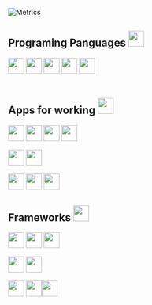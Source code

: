![Metrics](https://metrics.lecoq.io/Null-B?template=classic&base.metadata=0&isocalendar=1&languages=1&people=1&followup=1&notable=1&lines=1&isocalendar.duration=half-year&languages.limit=8&languages.sections=most-used&languages.colors=github&languages.threshold=0%25&languages.indepth=false&languages.recent.load=300&languages.recent.days=14&people.limit=24&people.size=28&people.types=followers%2C%20following&people.identicons=false&people.shuffle=false&followup.sections=repositories&notable.repositories=false&config.timezone=Europe%2FSkopje)

<h2> Programing Panguages <img src = "https://media2.giphy.com/media/QssGEmpkyEOhBCb7e1/giphy.gif?cid=ecf05e47a0n3gi1bfqntqmob8g9aid1oyj2wr3ds3mg700bl&rid=giphy.gif" width = 32px> </h2>
<a><img width ='32px' src ='https://raw.githubusercontent.com/rahulbanerjee26/githubAboutMeGenerator/main/icons/python.svg'></a>
<a><img width ='32px' src ='https://raw.githubusercontent.com/rahulbanerjee26/githubAboutMeGenerator/main/icons/html.svg'></a>
<a><img width ='32px' src ='https://raw.githubusercontent.com/rahulbanerjee26/githubAboutMeGenerator/main/icons/css.svg'></a>
<a><img width ='32px' src ='https://icongr.am/devicon/csharp-original.svg?size=128&color=currentColor'></a>
<a><img width ='32px' src ='https://raw.githubusercontent.com/rahulbanerjee26/githubAboutMeGenerator/main/icons/cpp.svg'></a>
</br>
</br>

<h2> Apps for working <img src = "" width = 32px></h2>
<a><img width ='32px' src ='https://icongr.am/devicon/visualstudio-plain.svg?size=128&color=currentColor'></a>
<a><img width ='32px' src ='https://upload.wikimedia.org/wikipedia/commons/thumb/9/9a/Visual_Studio_Code_1.35_icon.svg/1024px-Visual_Studio_Code_1.35_icon.svg.png'></a>
<a><img width ='32px' src ='https://resources.jetbrains.com/storage/products/rider/img/meta/rider_logo_300x300.png'></a>
<a><img width ='32px' src ='https://resources.jetbrains.com/storage/products/pycharm/img/meta/pycharm_logo_300x300.png'></a>

<a><img width ='32px' src ='https://raw.githubusercontent.com/rahulbanerjee26/githubAboutMeGenerator/main/icons/github.svg'></a>
<a><img width ='32px' src ='https://raw.githubusercontent.com/rahulbanerjee26/githubAboutMeGenerator/main/icons/git.svg'></a>

<a><img width ='32px' src ='https://raw.githubusercontent.com/rahulbanerjee26/githubAboutMeGenerator/main/icons/flutter.svg'></a>
<a><img width ='32px' src ='https://raw.githubusercontent.com/rahulbanerjee26/githubAboutMeGenerator/main/icons/unity.svg'> </a>
<a><img width ='32px' src ='https://raw.githubusercontent.com/rahulbanerjee26/githubAboutMeGenerator/main/icons/xamarin.svg'></a>
</br>

<h2>Frameworks <img src = "" width = 32px></h2>
<a><img width ='32px' src ='https://raw.githubusercontent.com/rahulbanerjee26/githubAboutMeGenerator/main/icons/dotnet.svg'></a>
<a><img width ='32px' src ='https://upload.wikimedia.org/wikipedia/commons/thumb/e/ee/.NET_Core_Logo.svg/1200px-.NET_Core_Logo.svg.png'></a>
<a><img width ='32px' src ='https://newcastlebeach.org/images/wpf-icon-6.png'></a>

<a><img width ='32px' src ='https://raw.githubusercontent.com/rahulbanerjee26/githubAboutMeGenerator/main/icons/discord.svg'></a>
<a><img width ='32px' src ='https://icongr.am/devicon/heroku-original.svg?size=128&color=currentColor'></a>

<a><img width ='32px' src ='https://raw.githubusercontent.com/rahulbanerjee26/githubAboutMeGenerator/main/icons/pytorch.svg'></a>
<a><img width ='32px' src ='https://raw.githubusercontent.com/rahulbanerjee26/githubAboutMeGenerator/main/icons/tensorflow.svg'></a><a><img width ='32px' src ='https://raw.githubusercontent.com/rahulbanerjee26/githubAboutMeGenerator/main/icons/flask.svg'></a>
